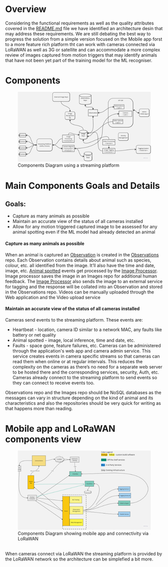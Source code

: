 # Overview

Considering the functional requirements as well as the quality attributes covered in the <a href="README.md" target="_blank">README.md</a> file we have identified an architecture desin that may address these requirements. We are still debating the best way to progress the solution from a simple version focused on the Mobile app forst to a more feature rich platform tht can work with cameras connected via LoRaWAN as well as 3G or satellite and can accommodate a more complex review of images captured from motion triggers that may identify animals that have not been yet part of the training model for the ML recogniser.

# Components

<figure>
    <img src="images/archdiagram/Components.jpg"
         alt="feature rich integration platform diagram">
    <figcaption>Components Diagram using a streaming platform</figcaption>
</figure>

# Main Components Goals and Details

## Goals:

* Capture as many animals as possible
* Maintain an accurate view of the status of all cameras installed 
* Allow for any motion triggered captured image to be assessed for any animal spotting even if the ML model had already detected an animal

#### Capture as many animals as possible

When an animal is captured an <ins>Observation</ins> is created in the <ins>Observations</ins> repo.
Each Observation contains details about animal such as species, colour, etc. all identified from the image. It’ll also have the time and date, image, etc.
<ins>Animal spotted</ins> events get processed by the <ins>Image Processor</ins>. Image processor saves the image in an Images repo for additional human feedback. 
The <ins>Image Processor</ins> also sends the image to an external service for tagging and the response will be collated into an Observation and stored in the Observations repo.
Videos can be manually uploaded through the Web application and the Video upload service

#### Maintain an accurate view of the status of all cameras installed 

Cameras send events to the streaming platform. These events are:
* Heartbeat - location, camera ID similar to a network MAC, any faults like battery or net quality
* Animal spotted - image, local inference, time and date, etc.
* Faults - space gone, feature failures, etc.
Cameras can be administered through the application's web app and camera admin service. This service creates events in camera specific streams so that cameras can read them when online or at regular intervals. This reduces the complexity on the cameras as there’s no need for a separate web server to be hosted there and the corresponding services, security, Auth, etc. Cameras already connect to the streaming platform to send events so they can connect to receive events too.

Observations repo and the Images repo should be NoSQL databases as the messages can vary in structure depending on the kind of animal and its characteristics and also the repositories should be very quick for writing as that happens more than reading.

# Mobile app and LoRaWAN components view

<figure>
    <img src="images/archdiagram/Lorawan+DesktopComponents.jpg"
         alt="mobile app lorawan architectur ediagram">
    <figcaption>Components Diagram showing mobile app and connectivity via LoRaWAN</figcaption>
</figure>

<br/>When cameras connect via LoRaWAN the streaming platform is provided by the LoRaWAN network so the architecture can be simplefied a bit more.
